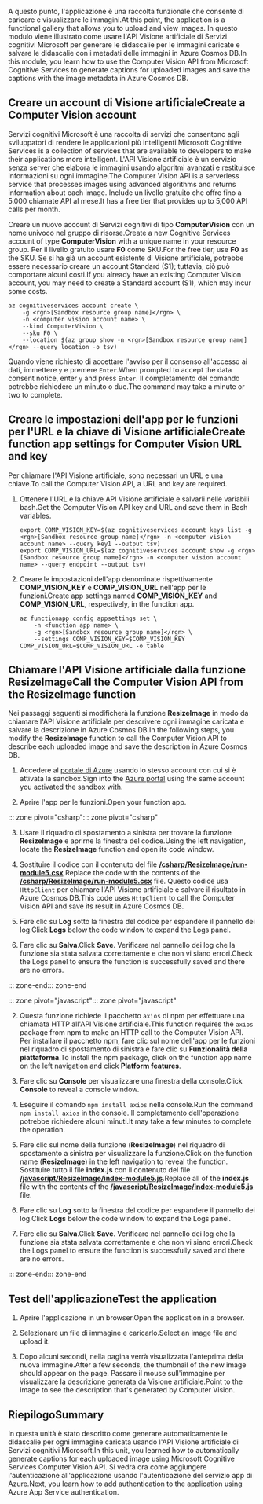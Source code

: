 <span data-ttu-id="0ea87-101">A questo punto, l'applicazione è una raccolta funzionale che consente di caricare e visualizzare le immagini.</span><span class="sxs-lookup"><span data-stu-id="0ea87-101">At this point, the application is a functional gallery that allows you to upload and view images.</span></span> <span data-ttu-id="0ea87-102">In questo modulo viene illustrato come usare l'API Visione artificiale di Servizi cognitivi Microsoft per generare le didascalie per le immagini caricate e salvare le didascalie con i metadati delle immagini in Azure Cosmos DB.</span><span class="sxs-lookup"><span data-stu-id="0ea87-102">In this module, you learn how to use the Computer Vision API from Microsoft Cognitive Services to generate captions for uploaded images and save the captions with the image metadata in Azure Cosmos DB.</span></span>

## <a name="create-a-computer-vision-account"></a><span data-ttu-id="0ea87-103">Creare un account di Visione artificiale</span><span class="sxs-lookup"><span data-stu-id="0ea87-103">Create a Computer Vision account</span></span>

<span data-ttu-id="0ea87-104">Servizi cognitivi Microsoft è una raccolta di servizi che consentono agli sviluppatori di rendere le applicazioni più intelligenti.</span><span class="sxs-lookup"><span data-stu-id="0ea87-104">Microsoft Cognitive Services is a collection of services that are available to developers to make their applications more intelligent.</span></span> <span data-ttu-id="0ea87-105">L'API Visione artificiale è un servizio senza server che elabora le immagini usando algoritmi avanzati e restituisce informazioni su ogni immagine.</span><span class="sxs-lookup"><span data-stu-id="0ea87-105">The Computer Vision API is a serverless service that processes images using advanced algorithms and returns information about each image.</span></span> <span data-ttu-id="0ea87-106">Include un livello gratuito che offre fino a 5.000 chiamate API al mese.</span><span class="sxs-lookup"><span data-stu-id="0ea87-106">It has a free tier that provides up to 5,000 API calls per month.</span></span>

<span data-ttu-id="0ea87-107">Creare un nuovo account di Servizi cognitivi di tipo **ComputerVision** con un nome univoco nel gruppo di risorse.</span><span class="sxs-lookup"><span data-stu-id="0ea87-107">Create a new Cognitive Services account of type **ComputerVision** with a unique name in your resource group.</span></span> <span data-ttu-id="0ea87-108">Per il livello gratuito usare **F0** come SKU.</span><span class="sxs-lookup"><span data-stu-id="0ea87-108">For the free tier, use **F0** as the SKU.</span></span> <span data-ttu-id="0ea87-109">Se si ha già un account esistente di Visione artificiale, potrebbe essere necessario creare un account Standard (S1); tuttavia, ciò può comportare alcuni costi.</span><span class="sxs-lookup"><span data-stu-id="0ea87-109">If you already have an existing Computer Vision account, you may need to create a Standard account (S1), which may incur some costs.</span></span>

```azurecli
az cognitiveservices account create \
    -g <rgn>[Sandbox resource group name]</rgn> \
    -n <computer vision account name> \
    --kind ComputerVision \
    --sku F0 \
    --location $(az group show -n <rgn>[Sandbox resource group name]</rgn> --query location -o tsv)
```

<span data-ttu-id="0ea87-110">Quando viene richiesto di accettare l'avviso per il consenso all'accesso ai dati, immettere `y` e premere `Enter`.</span><span class="sxs-lookup"><span data-stu-id="0ea87-110">When prompted to accept the data consent notice, enter `y` and press `Enter`.</span></span> <span data-ttu-id="0ea87-111">Il completamento del comando potrebbe richiedere un minuto o due.</span><span class="sxs-lookup"><span data-stu-id="0ea87-111">The command may take a minute or two to complete.</span></span>

## <a name="create-function-app-settings-for-computer-vision-url-and-key"></a><span data-ttu-id="0ea87-112">Creare le impostazioni dell'app per le funzioni per l'URL e la chiave di Visione artificiale</span><span class="sxs-lookup"><span data-stu-id="0ea87-112">Create function app settings for Computer Vision URL and key</span></span>

<span data-ttu-id="0ea87-113">Per chiamare l'API Visione artificiale, sono necessari un URL e una chiave.</span><span class="sxs-lookup"><span data-stu-id="0ea87-113">To call the Computer Vision API, a URL and key are required.</span></span>

1. <span data-ttu-id="0ea87-114">Ottenere l'URL e la chiave API Visione artificiale e salvarli nelle variabili bash.</span><span class="sxs-lookup"><span data-stu-id="0ea87-114">Get the Computer Vision API key and URL and save them in Bash variables.</span></span>

    ```azurecli
    export COMP_VISION_KEY=$(az cognitiveservices account keys list -g <rgn>[Sandbox resource group name]</rgn> -n <computer vision account name> --query key1 --output tsv)
    export COMP_VISION_URL=$(az cognitiveservices account show -g <rgn>[Sandbox resource group name]</rgn> -n <computer vision account name> --query endpoint --output tsv)
    ```

1. <span data-ttu-id="0ea87-115">Creare le impostazioni dell'app denominate rispettivamente **COMP_VISION_KEY** e **COMP_VISION_URL** nell'app per le funzioni.</span><span class="sxs-lookup"><span data-stu-id="0ea87-115">Create app settings named **COMP_VISION_KEY** and **COMP_VISION_URL**, respectively, in the function app.</span></span>

    ```azurecli
    az functionapp config appsettings set \
        -n <function app name> \
        -g <rgn>[Sandbox resource group name]</rgn> \
        --settings COMP_VISION_KEY=$COMP_VISION_KEY COMP_VISION_URL=$COMP_VISION_URL -o table
    ```

## <a name="call-the-computer-vision-api-from-the-resizeimage-function"></a><span data-ttu-id="0ea87-116">Chiamare l'API Visione artificiale dalla funzione ResizeImage</span><span class="sxs-lookup"><span data-stu-id="0ea87-116">Call the Computer Vision API from the ResizeImage function</span></span>

<span data-ttu-id="0ea87-117">Nei passaggi seguenti si modificherà la funzione **ResizeImage** in modo da chiamare l'API Visione artificiale per descrivere ogni immagine caricata e salvare la descrizione in Azure Cosmos DB.</span><span class="sxs-lookup"><span data-stu-id="0ea87-117">In the following steps, you modify the **ResizeImage** function to call the Computer Vision API to describe each uploaded image and save the description in Azure Cosmos DB.</span></span>

1. <span data-ttu-id="0ea87-118">Accedere al [portale di Azure](https://portal.azure.com/triplecrownlabs.onmicrosoft.com?azure-portal=true) usando lo stesso account con cui si è attivata la sandbox.</span><span class="sxs-lookup"><span data-stu-id="0ea87-118">Sign into the [Azure portal](https://portal.azure.com/triplecrownlabs.onmicrosoft.com?azure-portal=true) using the same account you activated the sandbox with.</span></span>

1. <span data-ttu-id="0ea87-119">Aprire l'app per le funzioni.</span><span class="sxs-lookup"><span data-stu-id="0ea87-119">Open your function app.</span></span>

<span data-ttu-id="0ea87-120">::: zone pivot="csharp"</span><span class="sxs-lookup"><span data-stu-id="0ea87-120">::: zone pivot="csharp"</span></span>

3. <span data-ttu-id="0ea87-121">Usare il riquadro di spostamento a sinistra per trovare la funzione **ResizeImage** e aprirne la finestra del codice.</span><span class="sxs-lookup"><span data-stu-id="0ea87-121">Using the left navigation, locate the **ResizeImage** function and open its code window.</span></span>

1. <span data-ttu-id="0ea87-122">Sostituire il codice con il contenuto del file [**/csharp/ResizeImage/run-module5.csx**](https://raw.githubusercontent.com/Azure-Samples/functions-first-serverless-web-application/master/csharp/ResizeImage/run-module5.csx).</span><span class="sxs-lookup"><span data-stu-id="0ea87-122">Replace the code with the contents of the [**/csharp/ResizeImage/run-module5.csx**](https://raw.githubusercontent.com/Azure-Samples/functions-first-serverless-web-application/master/csharp/ResizeImage/run-module5.csx) file.</span></span> <span data-ttu-id="0ea87-123">Questo codice usa `HttpClient` per chiamare l'API Visione artificiale e salvare il risultato in Azure Cosmos DB.</span><span class="sxs-lookup"><span data-stu-id="0ea87-123">This code uses `HttpClient` to call the Computer Vision API and save its result in Azure Cosmos DB.</span></span>

1. <span data-ttu-id="0ea87-124">Fare clic su **Log** sotto la finestra del codice per espandere il pannello dei log.</span><span class="sxs-lookup"><span data-stu-id="0ea87-124">Click **Logs** below the code window to expand the Logs panel.</span></span>

1. <span data-ttu-id="0ea87-125">Fare clic su **Salva**.</span><span class="sxs-lookup"><span data-stu-id="0ea87-125">Click **Save**.</span></span> <span data-ttu-id="0ea87-126">Verificare nel pannello dei log che la funzione sia stata salvata correttamente e che non vi siano errori.</span><span class="sxs-lookup"><span data-stu-id="0ea87-126">Check the Logs panel to ensure the function is successfully saved and there are no errors.</span></span>

<span data-ttu-id="0ea87-127">::: zone-end</span><span class="sxs-lookup"><span data-stu-id="0ea87-127">::: zone-end</span></span>

<span data-ttu-id="0ea87-128">::: zone pivot="javascript"</span><span class="sxs-lookup"><span data-stu-id="0ea87-128">::: zone pivot="javascript"</span></span>

2. <span data-ttu-id="0ea87-129">Questa funzione richiede il pacchetto `axios` di npm per effettuare una chiamata HTTP all'API Visione artificiale.</span><span class="sxs-lookup"><span data-stu-id="0ea87-129">This function requires the `axios` package from npm to make an HTTP call to the Computer Vision API.</span></span> <span data-ttu-id="0ea87-130">Per installare il pacchetto npm, fare clic sul nome dell'app per le funzioni nel riquadro di spostamento di sinistra e fare clic su **Funzionalità della piattaforma**.</span><span class="sxs-lookup"><span data-stu-id="0ea87-130">To install the npm package, click on the function app name on the left navigation and click **Platform features**.</span></span>

1. <span data-ttu-id="0ea87-131">Fare clic su **Console** per visualizzare una finestra della console.</span><span class="sxs-lookup"><span data-stu-id="0ea87-131">Click **Console** to reveal a console window.</span></span>

1. <span data-ttu-id="0ea87-132">Eseguire il comando `npm install axios` nella console.</span><span class="sxs-lookup"><span data-stu-id="0ea87-132">Run the command `npm install axios` in the console.</span></span> <span data-ttu-id="0ea87-133">Il completamento dell'operazione potrebbe richiedere alcuni minuti.</span><span class="sxs-lookup"><span data-stu-id="0ea87-133">It may take a few minutes to complete the operation.</span></span>

1. <span data-ttu-id="0ea87-134">Fare clic sul nome della funzione (**ResizeImage**) nel riquadro di spostamento a sinistra per visualizzare la funzione.</span><span class="sxs-lookup"><span data-stu-id="0ea87-134">Click on the function name (**ResizeImage**) in the left navigation to reveal the function.</span></span> <span data-ttu-id="0ea87-135">Sostituire tutto il file **index.js** con il contenuto del file [**/javascript/ResizeImage/index-module5.js**](https://raw.githubusercontent.com/Azure-Samples/functions-first-serverless-web-application/master/javascript/ResizeImage/index-module5.js).</span><span class="sxs-lookup"><span data-stu-id="0ea87-135">Replace all of the **index.js** file with the contents of the [**/javascript/ResizeImage/index-module5.js**](https://raw.githubusercontent.com/Azure-Samples/functions-first-serverless-web-application/master/javascript/ResizeImage/index-module5.js) file.</span></span>

1. <span data-ttu-id="0ea87-136">Fare clic su **Log** sotto la finestra del codice per espandere il pannello dei log.</span><span class="sxs-lookup"><span data-stu-id="0ea87-136">Click **Logs** below the code window to expand the Logs panel.</span></span>

1. <span data-ttu-id="0ea87-137">Fare clic su **Salva**.</span><span class="sxs-lookup"><span data-stu-id="0ea87-137">Click **Save**.</span></span> <span data-ttu-id="0ea87-138">Verificare nel pannello dei log che la funzione sia stata salvata correttamente e che non vi siano errori.</span><span class="sxs-lookup"><span data-stu-id="0ea87-138">Check the Logs panel to ensure the function is successfully saved and there are no errors.</span></span>

<span data-ttu-id="0ea87-139">::: zone-end</span><span class="sxs-lookup"><span data-stu-id="0ea87-139">::: zone-end</span></span>

## <a name="test-the-application"></a><span data-ttu-id="0ea87-140">Test dell'applicazione</span><span class="sxs-lookup"><span data-stu-id="0ea87-140">Test the application</span></span>

1. <span data-ttu-id="0ea87-141">Aprire l'applicazione in un browser.</span><span class="sxs-lookup"><span data-stu-id="0ea87-141">Open the application in a browser.</span></span>

1. <span data-ttu-id="0ea87-142">Selezionare un file di immagine e caricarlo.</span><span class="sxs-lookup"><span data-stu-id="0ea87-142">Select an image file and upload it.</span></span>

1. <span data-ttu-id="0ea87-143">Dopo alcuni secondi, nella pagina verrà visualizzata l'anteprima della nuova immagine.</span><span class="sxs-lookup"><span data-stu-id="0ea87-143">After a few seconds, the thumbnail of the new image should appear on the page.</span></span> <span data-ttu-id="0ea87-144">Passare il mouse sull'immagine per visualizzare la descrizione generata da Visione artificiale.</span><span class="sxs-lookup"><span data-stu-id="0ea87-144">Point to the image to see the description that's generated by Computer Vision.</span></span>

## <a name="summary"></a><span data-ttu-id="0ea87-145">Riepilogo</span><span class="sxs-lookup"><span data-stu-id="0ea87-145">Summary</span></span>

<span data-ttu-id="0ea87-146">In questa unità è stato descritto come generare automaticamente le didascalie per ogni immagine caricata usando l'API Visione artificiale di Servizi cognitivi Microsoft.</span><span class="sxs-lookup"><span data-stu-id="0ea87-146">In this unit, you learned how to automatically generate captions for each uploaded image using Microsoft Cognitive Services Computer Vision API.</span></span> <span data-ttu-id="0ea87-147">Si vedrà ora come aggiungere l'autenticazione all'applicazione usando l'autenticazione del servizio app di Azure.</span><span class="sxs-lookup"><span data-stu-id="0ea87-147">Next, you learn how to add authentication to the application using Azure App Service authentication.</span></span>